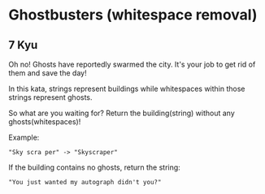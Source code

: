 # Ghostbusters (whitespace removal)
## 7 Kyu

Oh no! Ghosts have reportedly swarmed the city. It's your job to get rid of them and save the day!

In this kata, strings represent buildings while whitespaces within those strings represent ghosts.

So what are you waiting for? Return the building(string) without any ghosts(whitespaces)!

Example:
```
"Sky scra per" -> "Skyscraper"
```

If the building contains no ghosts, return the string:
```
"You just wanted my autograph didn't you?"
```


